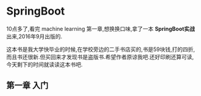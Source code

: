 # SpringBoot

10点多了,看完 machine learning 第一章,想换换口味,拿了一本 **SpringBoot实战** 出来,2016年9月出版的.

这本书是我大学快毕业的时候,在学校旁边的二手书店买的,书是59块钱,打的四折,而且书还很新.但买回来才发现书是盗版书.希望作者原谅我吧.还好印刷还算可读,今天剩下的时间就读读这本书吧.

## 第一章 入门




